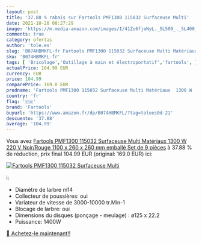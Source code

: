```yaml
---
layout: post
title: '37.88 % rabais sur Fartools PMF1300 115032 Surfaceuse Multi'
date: 2021-10-20 08:27:29
image: 'https://m.media-amazon.com/images/I/41Zo6fjeNyL._SL500_._SL400_.jpg'
comments: true
category: ofertas
author: 'tole.es'
slug: 'B074HBMKFL-fr Fartools PMF1300 115032 Surfaceuse Multi Matériaux 1300 W...'
sku: 'B074HBMKFL-fr'
tags: [ 'Bricolage','Outillage à main et électroportatif','fartools', ]
actualPrice: 104.99 EUR
currency: EUR
price: 104.99
comparePrice: 169.0 EUR
prodname: 'Fartools PMF1300 115032 Surfaceuse Multi Matériaux  1300 W  220 V  Noir/Rouge  1100 x 260 x 260 mm  emballé   Set de 9 pièces'
country: 'fr'
flag: '🇫🇷'
brand: 'Fartools'
buyurl: 'https://www.amazon.fr/dp/B074HBMKFL/?tag=tolees0d-21'
descuento: '37.88'
average: '104.99'
---
```


Vous avez [Fartools PMF1300 115032 Surfaceuse Multi Matériaux  1300 W  220 V  Noir/Rouge  1100 x 260 x 260 mm  emballé   Set de 9 pièces](https://www.amazon.fr/dp/B074HBMKFL/?tag=tolees0d-21)  à  37.88 % de réduction, prix final  104.99 EUR (original: 169.0 EUR) ici:

[![Fartools PMF1300 115032 Surfaceuse Multi](https://m.media-amazon.com/images/I/41Zo6fjeNyL._SL500_._SL400_.jpg)](https://www.amazon.fr/dp/B074HBMKFL/?tag=tolees0d-21)

ℹ️:

- Diamètre de larbre m14
- Collecteur de poussières: oui
- Variateur de vitesse de 3000-10000 tr.Min-1
- Blocage de larbre: oui
- Dimensions du disques (ponçage - meulage) : ø125 x 22.2
- Puissance: 1400W

[🛒 Achetez-le maintenant!!](https://www.amazon.fr/dp/B074HBMKFL/?tag=tolees0d-21)

